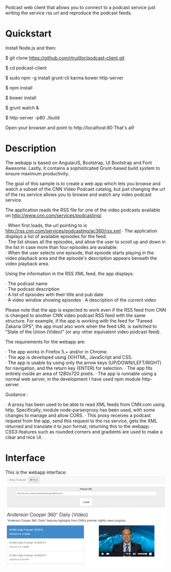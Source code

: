 
Podcast web client that allows you to connect to a podcast service just writing the service rss url  and reproduce the podcast feeds.

# Quickstart

Install Node.js and then:

$ git clone https://github.com/rtrujillor/podcast-client.git

$ cd podcast-client

$ sudo npm -g install grunt-cli karma bower http-server

$ npm install

$ bower install

$ grunt watch &

$ http-server -p80 ./build

Open your browser and point to http://localhost:80
That's all!

# Description
The webapp is based on AngularJS, Bootstrap, UI Bootstrap and Font Awesome. Lastly, it contains a sophisticated Grunt-based build system to ensure maximum productivity. 

The goal of this  sample is to create a web app which lets you browse and watch a subset of the CNN Video Podcast catalog, but just changing the url of the rss service allows you to browse and watch any video podcast service.

The application reads the RSS file for one of the video podcasts available on http://www.cnn.com/services/podcasting/.

 · When first loads, the url pointing to is http://rss.cnn.com/services/podcasting/ac360/rss.xml
 · The application displays a list of available episodes for the feed.   
 · The list shows all the  episodes, and allow the user to scroll up and down in the list in case more than four episodes are available.  
 · When the user selects one episode, that episode starts playing in the video playback area and the episode's description appears beneath the video playback area.  
 
Using the information in the RSS XML feed, the app displays:  

 · The podcast name  
 · The podcast description  
 · A list of episodes with their title and pub date  
 · A video window showing episodes
 · A description of the current video 
 
Please note that the app is expected to work even if the RSS feed from CNN is changed to another CNN video podcast RSS feed with the same structure. For example, if the app is working with the feed for ”Fareed Zakaria GPS”, the app must also work when the feed URL is switched to ”State of the Union (Video)” (or any other equivalent video podcast feed).  

The requirements for the webapp are:

· The app works in Firefox 5.+ and/or in Chrome.  
· The app is developed using (X)HTML, JavaScript and CSS.  
· The app is usable by using only the arrow keys (UP/DOWN/LEFT/RIGHT) for navigation, and the return key (ENTER) for selection. 
· The app fits entirely inside an area of 1280x720 pixels. 
· The app is runnable using a normal web server, in the development I have used npm module http-server. 

Guidance : 

· A  proxy has been used to be able to read XML feeds from CNN.com using http. Specifically, module node-parserproxy has been used, with some changes to manage and allow CORS. 
· This proxy receives a podcast request from the app, send this request to the rss service, gets the XML returned and translate it to json format, returning this to the webapp.
 · CSS3-features such as rounded corners and gradients are used  to make a clear and nice UI. 

# Interface
This is the webapp interface:
![alt tag](https://github.com/rtrujillor/podcast-client/blob/master/podcast_interface.png)
